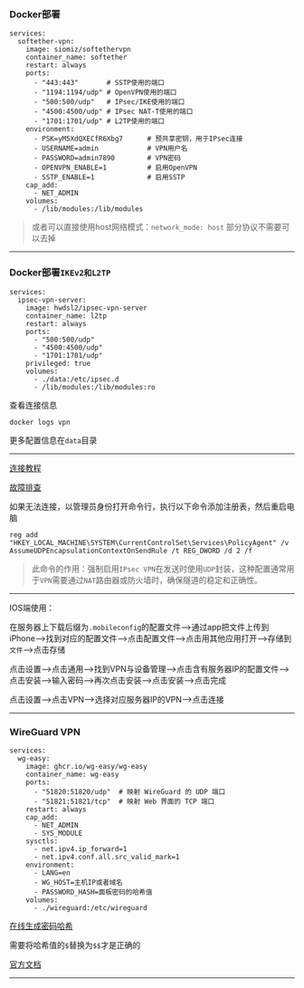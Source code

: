 ### Docker部署
```
services:
  softether-vpn:
    image: siomiz/softethervpn
    container_name: softether
    restart: always
    ports:
      - "443:443"       # SSTP使用的端口
      - "1194:1194/udp" # OpenVPN使用的端口
      - "500:500/udp"   # IPsec/IKE使用的端口
      - "4500:4500/udp" # IPsec NAT-T使用的端口
      - "1701:1701/udp" # L2TP使用的端口
    environment:
      - PSK=yM5XdQXECfR6Xbg7      # 预共享密钥，用于IPsec连接
      - USERNAME=admin            # VPN用户名
      - PASSWORD=admin7890        # VPN密码
      - OPENVPN_ENABLE=1          # 启用OpenVPN
      - SSTP_ENABLE=1             # 启用SSTP
    cap_add:
      - NET_ADMIN
    volumes:
      - /lib/modules:/lib/modules
```

> 或者可以直接使用host网络模式：`network_mode: host`
> 部分协议不需要可以去掉

---
### Docker部署`IKEv2和L2TP`
```
services:
  ipsec-vpn-server:
    image: hwdsl2/ipsec-vpn-server
    container_name: l2tp
    restart: always
    ports:
      - "500:500/udp"
      - "4500:4500/udp"
      - "1701:1701/udp"
    privileged: true
    volumes:
      - ./data:/etc/ipsec.d
      - /lib/modules:/lib/modules:ro
```
查看连接信息
```
docker logs vpn
```
更多配置信息在`data`目录

---

[连接教程](https://github.com/hwdsl2/setup-ipsec-vpn/blob/master/docs/ikev2-howto-zh.md#android)

[故障排查](https://github.com/hwdsl2/setup-ipsec-vpn/blob/master/docs/clients-zh.md#ikev1-%E6%95%85%E9%9A%9C%E6%8E%92%E9%99%A4)

如果无法连接，以管理员身份打开命令行，执行以下命令添加注册表，然后重启电脑
```
reg add "HKEY_LOCAL_MACHINE\SYSTEM\CurrentControlSet\Services\PolicyAgent" /v AssumeUDPEncapsulationContextOnSendRule /t REG_DWORD /d 2 /f
```
> 此命令的作用：强制启用`IPsec VPN`在发送时使用`UDP`封装，这种配置通常用于`VPN`需要通过`NAT`路由器或防火墙时，确保隧道的稳定和正确性。

---

IOS端使用：

在服务器上下载后缀为`.mobileconfig`的配置文件——>通过app把文件上传到iPhone——>找到对应的配置文件——>点击配置文件——>点击用其他应用打开——>存储到`文件`——>点击存储

点击设置——>点击通用——>找到VPN与设备管理——>点击含有服务器IP的配置文件——>点击安装——>输入密码——>再次点击安装——>点击安装——>点击完成

点击设置——>点击VPN——>选择对应服务器IP的VPN——>点击连接


---

### WireGuard VPN



```
services:
  wg-easy:
    image: ghcr.io/wg-easy/wg-easy
    container_name: wg-easy
    ports:
      - "51820:51820/udp"  # 映射 WireGuard 的 UDP 端口
      - "51821:51821/tcp"  # 映射 Web 界面的 TCP 端口
    restart: always
    cap_add:
      - NET_ADMIN
      - SYS_MODULE
    sysctls:
      - net.ipv4.ip_forward=1
      - net.ipv4.conf.all.src_valid_mark=1
    environment:
      - LANG=en
      - WG_HOST=主机IP或者域名
      - PASSWORD_HASH=面板密码的哈希值
    volumes:
      - ./wireguard:/etc/wireguard
```

[在线生成密码哈希](https://uutool.cn/php-password/)

需要将哈希值的`$`替换为`$$`才是正确的


[官方文档](https://github.com/wg-easy/wg-easy)



---


